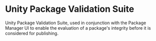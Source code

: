 # Unity Package Validation Suite

Unity Package Validation Suite, used in conjunction with the Package Manager UI to enable the evaluation of a package's integrity before it is considered for publishing.
